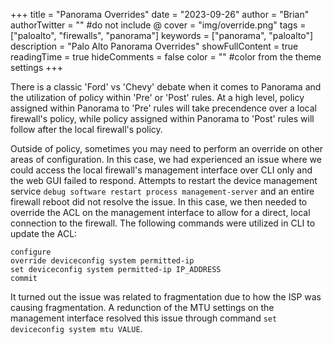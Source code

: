 +++
title = "Panorama Overrides"
date = "2023-09-26"
author = "Brian"
authorTwitter = "" #do not include @
cover = "img/override.png"
tags = ["paloalto", "firewalls", "panorama"]
keywords = ["panorama", "paloalto"]
description = "Palo Alto Panorama Overrides"
showFullContent = true
readingTime = true
hideComments = false
color = "" #color from the theme settings
+++

There is a classic 'Ford' vs 'Chevy' debate when it comes to Panorama and the utilization of policy within 'Pre' or 'Post' rules. At a high level, policy assigned within Panorama to 'Pre' rules will take precendence over a local firewall's policy, while policy assigned within Panorama to 'Post' rules will follow after the local firewall's policy.

Outside of policy, sometimes you may need to perform an override on other areas of configuration. In this case, we had experienced an issue where we could access the local firewall's management interface over CLI only and the web GUI failed to respond. Attempts to restart the device management service `debug software restart process management-server` and an entire firewall reboot did not resolve the issue. In this case, we then needed to override the ACL on the management interface to allow for a direct, local connection to the firewall. The following commands were utilized in CLI to update the ACL:

```
configure
override deviceconfig system permitted-ip
set deviceconfig system permitted-ip IP_ADDRESS
commit
```

It turned out the issue was related to fragmentation due to how the ISP was causing fragmentation. A redunction of the MTU settings on the management interface resolved this issue through command `set deviceconfig system mtu VALUE`. 